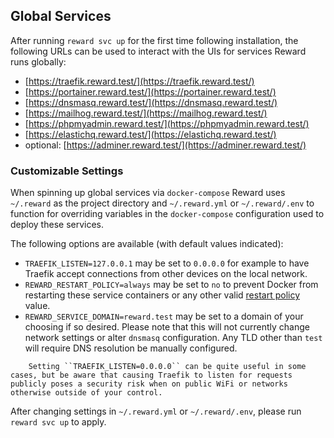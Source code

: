 ## Global Services

After running `reward svc up` for the first time following installation, the following URLs can be used to interact with the UIs for services Reward runs globally:

* [https://traefik.reward.test/](https://traefik.reward.test/)
* [https://portainer.reward.test/](https://portainer.reward.test/)
* [https://dnsmasq.reward.test/](https://dnsmasq.reward.test/)
* [https://mailhog.reward.test/](https://mailhog.reward.test/)
* [https://phpmyadmin.reward.test/](https://phpmyadmin.reward.test/)
* [https://elastichq.reward.test/](https://elastichq.reward.test/)
* optional: [https://adminer.reward.test/](https://adminer.reward.test/)

### Customizable Settings

When spinning up global services via `docker-compose` Reward uses `~/.reward` as the project directory and `~/.reward.yml` or `~/.reward/.env` to function for overriding variables in the `docker-compose` configuration used to deploy these services.

The following options are available (with default values indicated):

* `TRAEFIK_LISTEN=127.0.0.1` may be set to `0.0.0.0` for example to have Traefik accept connections from other devices on the local network.
* `REWARD_RESTART_POLICY=always` may be set to `no` to prevent Docker from restarting these service containers or any other valid [restart policy](https://docs.docker.com/config/containers/start-containers-automatically/#use-a-restart-policy) value.
* `REWARD_SERVICE_DOMAIN=reward.test` may be set to a domain of your choosing if so desired. Please note that this will not currently change network settings or alter `dnsmasq` configuration. Any TLD other than `test` will require DNS resolution be manually configured.

``` warning::
    Setting ``TRAEFIK_LISTEN=0.0.0.0`` can be quite useful in some cases, but be aware that causing Traefik to listen for requests publicly poses a security risk when on public WiFi or networks otherwise outside of your control.
```

After changing settings in `~/.reward.yml` or `~/.reward/.env`, please run `reward svc up` to apply.

